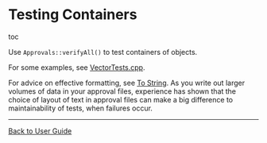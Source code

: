 <a id="top"></a>

# Testing Containers

toc

Use `Approvals::verifyAll()` to test containers of objects.

For some examples, see [VectorTests.cpp](https://github.com/approvals/ApprovalTests.cpp/blob/master/tests/DocTest_Tests/VectorTests.cpp).

<!-- todo: replace this link to examples with snippets -->

For advice on effective formatting, see [To String](/doc/ToString.md#top). As you write out larger volumes of data in your approval files, experience has shown that the choice of layout of text in approval files can make a big difference to maintainability of tests, when failures occur.

---

[Back to User Guide](/doc/README.md#top)
